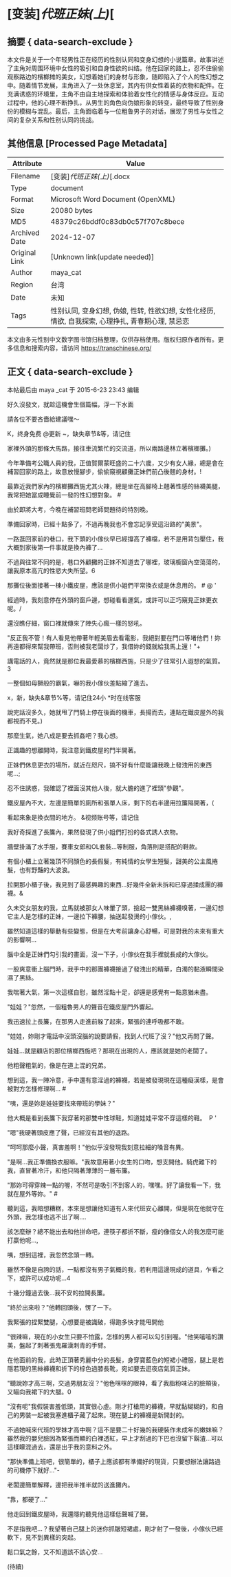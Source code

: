 # [变装]_代班正妹(上)_[



## 摘要  { data-search-exclude }

<!-- tcd_abstract -->
本文件是关于一个年轻男性正在经历的性别认同和变身幻想的小说篇章。故事讲述了主角对周围环境中女性的吸引和自身性欲的纠结。他在回家的路上，忍不住偷偷观察路边的檳榔摊的美女，幻想着她们的身材与形象，随即陷入了个人的性幻想之中。随着情节发展，主角进入了一处休息室，其内有供女性着装的衣物和配件。在充满诱惑的环境里，主角不由自主地探索和体验着女性化的情感与身体反应。互动过程中，他的心理不断挣扎，从男生的角色向伪娘形象的转变，最终导致了性别身份的模糊与混乱。最后，主角面临着与一位粗鲁男子的对话，展现了男性与女性之间的复杂关系和性别认同的挑战。

<!-- tcd_abstract_end -->

## 其他信息 [Processed Page Metadata]

| Attribute       | Value                                  |
|-----------------|----------------------------------------|
| Filename        | [变装]_代班正妹(上)_[.docx                             |
| Type            | document                                 |
| Format          | Microsoft Word Document (OpenXML)                               |
| Size            | 20080 bytes                           |
| MD5             | 48379c26bddf0c83db0c57f707c8bece                                  |
| Archived Date   | 2024-12-07                             |
| Original Link   | [Unknown link(update needed)]                         |
| Author          | maya_cat                               |
| Region          | 台湾                               |
| Date            | 未知                                 |
| Tags            | 性别认同, 变身幻想, 伪娘, 性转, 性欲幻想, 女性化经历, 情欲, 自我探索, 心理挣扎, 青春期心理, 禁忌恋                                 |

本文由多元性别中文数字图书馆归档整理，仅供存档使用。版权归原作者所有。更多信息和搜索内容，请访问 <https://transchinese.org/>


## 正文 { data-search-exclude }

<!-- tcd_main_text -->
本帖最后由 maya _cat 于 2015-6-23 23:43 编辑





好久沒發文，就趁這機會生個篇幅，浮一下水面



請各位不要吝嗇給建議嘿～



K，终身免费 @更新 ~，缺失章节&等，请记住





家裡外頭的那條大馬路，接往車流繁忙的交流道，所以兩路邊林立著檳榔攤。)



今年準備考公職人員的我，正值賀爾蒙旺盛的二十六歲，又少有女人緣，總是會在補習回家的路上，故意放慢腳步，偷偷窺視顧攤正妹們前凸後翹的身材。!



最靠近我們家內的檳榔攤西施尤其火辣，總是坐在高腳椅上翹著性感的絲襪美腿，我常把她當成睡覺前一發的性幻想對象。 #





由於即將大考，今晚在補習班問老師問題待的特別晚。



準備回家時，已經十點多了，不過再晚我也不會忘記享受這沿路的"美景"。



一路逛回家前的巷口，我下頭的小傢伙早已經撐高了褲檔，若不是用背包壓住，我大概到家後第一件事就是換內褲了...





不過與往常不同的是，巷口外顧攤的正妹不知道去了哪裡，玻璃櫥窗內空蕩蕩的，讓我原本高亢的性慾大失所望。6



那攤位後面接著一棟小鐵皮屋，應該是供小姐們平常換衣或是休息用的。 # @ '



經過時，我刻意停在外頭的窗戶邊，想碰看看運氣，或許可以正巧窺見正妹更衣呢。/



還沒瞧仔細，窗口裡就傳來了陣失心瘋一樣的怒吼。



"反正我不管！有人看見他帶著年輕美眉去看電影，我絕對要在門口等堵他們！妳再遠都得來幫我帶班，否則被我老闆炒了，我借妳的錢就給我馬上還！"+



講電話的人，竟然就是那位我最愛慕的檳榔西施，只是少了往常引人遐想的氣質。3



一整個如母獅般的霸氣，嚇的我小傢伙差點縮了進去。

x，新，缺失&章节%等，请记住24小 *时在线客服





說完話沒多久，她就甩了門騎上停在後面的機車，長揚而去，連貼在鐵皮屋外的我都視而不見。)



那麼生氣，她八成是要去抓姦吧？我心想。



正識趣的想離開時，我注意到鐵皮屋的門半開著。



正妹們休息更衣的場所，就近在咫尺，搞不好有什麼能讓我晚上發洩用的東西呢...;



忍不住誘惑，我確認了裡面沒其他人後，就大膽的進了裡頭"參觀"。





鐵皮屋內不大，左邊是簡單的廁所和張單人床，剩下的右半邊用拉簾隔開著，(



看起來象是換衣間的地方。 &视频账号等，请记住



我好奇探進了長簾內，果然發現了供小姐們打扮的各式誘人衣物。



牆壁掛滿了水手服，賽車女郎和OL套裝...等制服，角落則是搭配的鞋款。



有個小櫃上立著幾頂不同顏色的長假髮，有純情的女學生短髮，甜美的公主風捲髮，也有野豔的大波浪。





拉開那小櫃子後，我見到了最感興趣的東西...好幾件全新未拆和已穿過揉成團的褲襪。&



久未交女朋友的我，立馬就被那女人味暈了頭，撿起一雙黑絲褲襪嗅著，一邊幻想它主人是怎樣的正妹，一邊拉下褲腰，抽送起發燙的小傢伙。,



雖然知道這樣的舉動有些變態，但是在大考前讓身心舒暢，可是對我的未來有重大的影響啊...



腦中全是正妹們勾引我的畫面，沒一下子，小傢伙在我手裡就長成的大傢伙。



一股爽意衝上腦門時，我手中的那團褲襪接過了發洩出的精華，白濁的黏液瞬間染濕了黑絲。



我喘著大氣，第一次這樣自慰，雖然淫點十足，卻還是感覺有一點意猶未盡。





"娃娃？"忽然，一個粗魯男人的聲音在鐵皮屋門外響起。 



我迅速拉上長簾，在那男人走進前躲了起來，緊張的連呼吸都不敢。



"娃娃，妳剛才電話中沒頭沒腦的說要請假，找到人代班了沒？"他又再問了聲。



娃娃...就是顧店的那位檳榔西施吧？那現在出現的人，應該就是她的老闆了。



他粗聲粗氣的，像是在道上混的兄弟。



想到這，我一陣冷意，手中還有意淫過的褲襪，若是被發現現在這種癡漢樣，是會被對方怎樣修理啊... #





"咦，還是妳是娃娃要找來帶班的學妹？"



他大概是看到長簾下我穿著的那雙中性球鞋，知道娃娃平常不穿這樣的鞋。  P '



"嗯"我硬著頭皮應了聲，已經沒有其他的退路。



"呵呵那麼小聲，真害羞啊！"他似乎沒發現我刻意拉細的嗓音有異。



"是啊...我正準備換衣服嘛。"我故意用著小女生的口吻，想支開他。騎虎難下的我，直冒著冷汗，和他只隔著薄薄的一層布簾。





"那妳可得穿辣一點的喔，不然可是吸引不到客人的，嘿嘿。好了讓我看一下，我就在屋外等妳。" #



聽到這，我暗想糟糕，本來是想讓他知道有人來代班安心離開，但是現在他就守在外頭，我怎樣也逃不出了啊....



該怎麼辦？總不能出去和他拼命吧，連筷子都折不斷，瘦的像個女人的我怎麼可能打贏他呢...,



咦，想到這裡，我忽然念頭一轉。



雖然不像是自誇的話，一點都沒有男子氣概的我，若利用這邊現成的道具，乍看之下，或許可以成功呢...4





十幾分鐘過去後...我不安的拉開長簾。



"終於出來啦？"他轉回頭後，愣了一下。



我緊張的捏緊雙腿，心想要是被識破，得跑多快才能甩開他



"很辣嘛，現在的小女生只要不怕露，怎樣的男人都可以勾引到喔。"他笑嘻嘻的讚美，盤起了刺著張鬼羅漢刺青的手臂。



在他面前的我，此時正頂著秀麗中分的長髮，身穿寶藍色的短裙小禮服，腿上是若隱若現的黑絲褲襪和折下的棕色過膝長靴，宛如要去逛夜店氣質正妹。



"聽說妳才高三啊，交過男朋友沒？"他色咪咪的眼神，看了我脂粉味沾的臉頰後，又瞄向我裙下的大腿。0



"沒有呢"我假裝害羞低頭，其實很心虛。剛才打槍用的褲襪，早就黏糊糊的，和自己的男裝一起被我塞進櫃子藏了起來。現在腿上的褲襪是新開封的。



不過她喊來代班的學妹才高中啊？這不是要二十好幾的我硬裝作未成年的嫩妹嘛？雖然我的嬰兒臉因為緊張而顯的白裡透紅，早上才刮過的下巴也沒留下鬍渣...可以這樣矇混過去，還是出乎我的意料之外。



"那快準備上班吧，很簡單的，櫃子上應該都有準備好的現貨，只要想辦法讓路過的司機停下就好..."-



老闆邊簡單解釋，邊把我半推半就的送進攤內。



"靠，都硬了..."



他走回到鐵皮屋時，我還隱約聽見他這樣低聲喊了聲。





不是指我吧...？我望著自己腿上的迷你抓皺短裙處，剛才射了一發後，小傢伙已經軟下，見不到異樣的突起。



鬆口氣之餘，又不知道該不該心安...



(待續)
<!-- tcd_main_text_end -->

